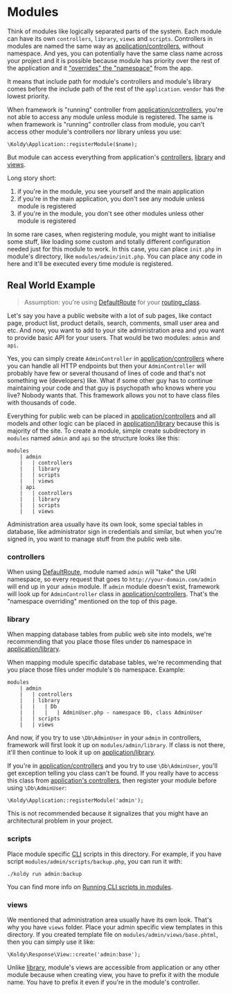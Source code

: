 # Modules

Think of modules like logically separated parts of the system. Each module can have its own `controllers`, `library`,
`views` and `scripts`. Controllers in modules are named the same way
as [application/controllers](project-structure.md#controllers), without namespace. And yes, you can potentially have
the same class name across your project and it is possible because module has priority over the rest of the application
and it ["overrides" the "namespace"](#controllers) from the app.

It means that include path for module's controllers and module's library comes before the include path of the rest of
the `application`. `vendor` has the lowest priority.

When framework is "running" controller from [application/controllers](project-structure#controllers), you're not
able to access any module unless module is registered. The same is when framework is "running" controller class from
module, you can't access other module's controllers nor library unless you use:

```
\Koldy\Application::registerModule($name);
```

But module can access everything from application's [controllers](project-structure.md#controllers),
[library](project-structure.md#library) and [views](project-structure.md#views).

Long story short:

1. if you're in the module, you see yourself and the main application
2. if you're in the main application, you don't see any module unless module is registered
3. if you're in the module, you don't see other modules unless other module is registered

In some rare cases, when registering module, you might want to initialise some stuff, like loading some custom and
totally different configuration needed just for this module to work. In this case, you can place `init.php` in module's
directory, like `modules/admin/init.php`. You can place any code in here and it'll be executed every time module
is registered.

## Real World Example

> Assumption: you're using [DefaultRoute](default-route.md) for your [routing_class](configuration.md#routing-class-and-routing-options).

Let's say you have a public website with a lot of sub pages, like contact page, product list, product details, search,
comments, small user area and etc. And now, you want to add to your site administration area and you want to provide
basic API for your users. That would be two modules: `admin` and `api`.

Yes, you can simply create `AdminController` in [application/controllers](project-structure.md#controllers) where you
can handle all HTTP endpoints but then your `AdminController` will probably have few or several thousand of lines of
code and that's not something we (developers) like. What if some other guy has to continue maintaining your code and
that guy is psychopath who knows where you live? Nobody wants that. This framework allows you not to have class files
with thousands of code.

Everything for public web can be placed in [application/controllers](project-structure.md#controllers) and all models
and other logic can be placed in [application/library](project-structure.md#library) because this is majority of the
site. To create a module, simple create subdirectory in `modules` named `admin` and `api` so the structure looks like this:

```
modules
	| admin
	|	| controllers
	|	| library
	|	| scripts
	|	| views
	| api
	|	| controllers
	|	| library
	|	| scripts
	|	| views
```

Administration area usually have its own look, some special tables in database, like administrator sign in credentials
and similar, but when you're signed in, you want to manage stuff from the public web site.

### controllers

When using [DefaultRoute](default-route.md), module named `admin` will "take" the URI namespace, so every request
that goes to `http://your-domain.com/admin` will end up in your `admin` module. If `admin` module doesn't exist,
framework will look up for `AdminController` class in [application/controllers](project-structure.md#controllers).
That's the "namespace overriding" mentioned on the top of this page.

### library

When mapping database tables from public web site into models, we're recommending that you place those files under `Db`
namespace in [application/library](project-structure.md#library).

When mapping module specific database tables, we're recommending that you place those files under module's `Db`
namespace. Example:

```
modules
	| admin
	|	| controllers
	|	| library
	|	|	| Db
	|	|	|	| AdminUser.php - namespace Db, class AdminUser
	|	| scripts
	|	| views
```

And now, if you try to use `\Db\AdminUser` in your `admin` in controllers, framework will first look it up on
`modules/admin/library`. If class is not there, it'll then continue to look it up
on [application/library](project-structure.md#library).

If you're in [application/controllers](project-structure.md#controllers) and you try to use `\Db\AdminUser`, you'll
get exception telling you class can't be found. If you really have to access this class from
[application's controllers](project-structure.md#controllers), then register your module before using `\Db\AdminUser`:

```
\Koldy\Application::registerModule('admin');
```

This is not recommended because it signalizes that you might have an architectural problem in your project.

### scripts

Place module specific [CLI](cli.md) scripts in this directory. For example, if you have script
`modules/admin/scripts/backup.php`, you can run it with:

```
./koldy run admin:backup
```

You can find more info on [Running CLI scripts in modules](cli.md#running-cli-scripts-in-modules).

### views

We mentioned that administration area usually have its own look. That's why you have `views` folder. Place your admin
specific view templates in this directory. If you created template file on `modules/admin/views/base.phtml`, then you
can simply use it like:

```
\Koldy\Response\View::create('admin:base');
``` 

Unlike [library](#library), module's views are accessible from application or any other module because when creating
view, you have to prefix it with the module name. You have to prefix it even if you're in the module's controller.
